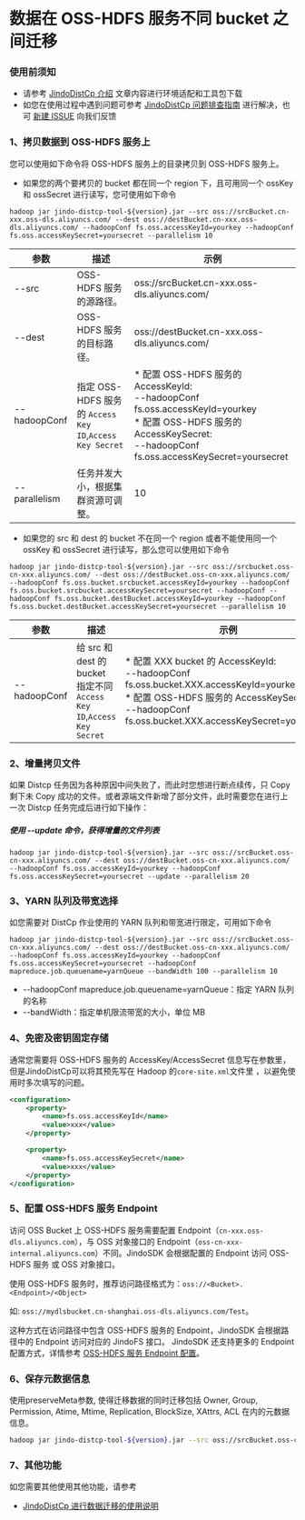 # 数据在 OSS-HDFS 服务不同 bucket 之间迁移

### 使用前须知
* 请参考 [JindoDistCp 介绍](jindo_distcp_overview.md) 文章内容进行环境适配和工具包下载
* 如您在使用过程中遇到问题可参考 [JindoDistCp 问题排查指南](jindo_distcp_QA.md) 进行解决，也可 [新建 ISSUE](https://github.com/aliyun/alibabacloud-jindodata/issues/new) 向我们反馈

### 1、拷贝数据到 OSS-HDFS 服务上
您可以使用如下命令将 OSS-HDFS 服务上的目录拷贝到 OSS-HDFS 服务上。

* 如果您的两个要拷贝的 bucket 都在同一个 region 下，且可用同一个 ossKey 和 ossSecret 进行读写，您可使用如下命令

```shell
hadoop jar jindo-distcp-tool-${version}.jar --src oss://srcBucket.cn-xxx.oss-dls.aliyuncs.com/ --dest oss://destBucket.cn-xxx.oss-dls.aliyuncs.com/ --hadoopConf fs.oss.accessKeyId=yourkey --hadoopConf fs.oss.accessKeySecret=yoursecret --parallelism 10
```

| 参数 | 描述 | 示例 |
| --- | --- | --- |
| --src | OSS-HDFS 服务的源路径。| oss://srcBucket.cn-xxx.oss-dls.aliyuncs.com/ |
| --dest | OSS-HDFS 服务的目标路径。| oss://destBucket.cn-xxx.oss-dls.aliyuncs.com/ |
| --hadoopConf | 指定 OSS-HDFS 服务的 `Access Key ID`,`Access Key Secret`|  *  配置 OSS-HDFS 服务的 AccessKeyId:</br>  --hadoopConf fs.oss.accessKeyId=yourkey</br>  * 配置 OSS-HDFS 服务的 AccessKeySecret:</br>  --hadoopConf fs.oss.accessKeySecret=yoursecret |
| --parallelism | 任务并发大小，根据集群资源可调整。| 10 |

* 如果您的 src 和 dest 的 bucket 不在同一个 region 或者不能使用同一个 ossKey 和 ossSecret 进行读写，那么您可以使用如下命令

```shell
hadoop jar jindo-distcp-tool-${version}.jar --src oss://srcbucket.oss-cn-xxx.aliyuncs.com/ --dest oss://destBucket.oss-cn-xxx.aliyuncs.com/ --hadoopConf fs.oss.bucket.srcbucket.accessKeyId=yourkey --hadoopConf fs.oss.bucket.srcbucket.accessKeySecret=yoursecret --hadoopConf --hadoopConf fs.oss.bucket.destBucket.accessKeyId=yourkey --hadoopConf fs.oss.bucket.destBucket.accessKeySecret=yoursecret --parallelism 10
```
| 参数 | 描述 | 示例 |
| --- | --- | --- |
| --hadoopConf | 给 src 和 dest 的 bucket 指定不同`Access Key ID`,`Access Key Secret`| * 配置 XXX bucket 的 AccessKeyId:</br>  --hadoopConf fs.oss.bucket.XXX.accessKeyId=yourkey</br>  * 配置 OSS-HDFS 服务的 AccessKeySecret:</br>  --hadoopConf fs.oss.bucket.XXX.accessKeySecret=yoursecret |

### 2、增量拷贝文件
如果 Distcp 任务因为各种原因中间失败了，而此时您想进行断点续传，只 Copy 剩下未 Copy 成功的文件。或者源端文件新增了部分文件，此时需要您在进行上一次 Distcp 任务完成后进行如下操作：
##### 使用 --update 命令，获得增量的文件列表
```shell
hadoop jar jindo-distcp-tool-${version}.jar --src oss://srcBucket.oss-cn-xxx.aliyuncs.com/ --dest oss://destBucket.oss-cn-xxx.aliyuncs.com/ --hadoopConf fs.oss.accessKeyId=yourkey --hadoopConf fs.oss.accessKeySecret=yoursecret --update --parallelism 20
```

### 3、YARN 队列及带宽选择
如您需要对 DistCp 作业使用的 YARN 队列和带宽进行限定，可用如下命令
```shell
hadoop jar jindo-distcp-tool-${version}.jar --src oss://srcBucket.oss-cn-xxx.aliyuncs.com/ --dest oss://destBucket.oss-cn-xxx.aliyuncs.com/ --hadoopConf fs.oss.accessKeyId=yourkey --hadoopConf fs.oss.accessKeySecret=yoursecret --hadoopConf mapreduce.job.queuename=yarnQueue --bandWidth 100 --parallelism 10
```
* --hadoopConf mapreduce.job.queuename=yarnQueue：指定 YARN 队列的名称
* --bandWidth：指定单机限流带宽的大小，单位 MB

### 4、免密及密钥固定存储
通常您需要将 OSS-HDFS 服务的 AccessKey/AccessSecret 信息写在参数里，但是JindoDistCp可以将其预先写在 Hadoop 的`core-site.xml`文件里 ，以避免使用时多次填写的问题。
```xml
<configuration>
    <property>
        <name>fs.oss.accessKeyId</name>
        <value>xxx</value>
    </property>

    <property>
        <name>fs.oss.accessKeySecret</name>
        <value>xxx</value>
    </property>
</configuration>
```

### 5、配置 OSS-HDFS 服务 Endpoint

访问 OSS Bucket 上 OSS-HDFS 服务需要配置 Endpoint（`cn-xxx.oss-dls.aliyuncs.com`），与 OSS 对象接口的 Endpoint（`oss-cn-xxx-internal.aliyuncs.com`）不同。JindoSDK 会根据配置的 Endpoint 访问 OSS-HDFS 服务 或 OSS 对象接口。

使用 OSS-HDFS 服务时，推荐访问路径格式为：`oss://<Bucket>.<Endpoint>/<Object>`

如: `oss://mydlsbucket.cn-shanghai.oss-dls.aliyuncs.com/Test`。

这种方式在访问路径中包含 OSS-HDFS 服务的 Endpoint，JindoSDK 会根据路径中的 Endpoint 访问对应的 JindoFS 接口。 JindoSDK 还支持更多的 Endpoint 配置方式，详情参考 [OSS-HDFS 服务 Endpoint 配置](/docs/user/4.x/4.6.x/4.6.0/jindofs/configuration/jindosdk_endpoint_configuration.md)。

### 6、保存元数据信息

使用preserveMeta参数, 使得迁移数据的同时迁移包括 Owner, Group, Permission, Atime, Mtime, Replication, BlockSize, XAttrs, ACL 在内的元数据信息。

```bash
hadoop jar jindo-distcp-tool-${version}.jar --src oss://srcBucket.oss-cn-xxx.aliyuncs.com/ --dest oss://destBucket.oss-cn-xxx.aliyuncs.com/ --preserveMeta
```

### 7、其他功能
如您需要其他使用其他功能，请参考
* [JindoDistCp 进行数据迁移的使用说明](jindo_distcp_how_to.md)

